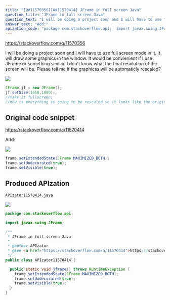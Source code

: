 ```yaml
---
title: "[Q#11570356][A#11570414] JFrame in full screen Java"
question_title: "JFrame in full screen Java"
question_text: "I will be doing a project soon and I will have to use full screen mode in it. It will draw some graphics in the window. It would be convienient if I use JFrame or something similar. I don't know what the final resolution of the screen will be. Please tell me if the graphicss will be automaticly rescaled?"
answer_text: "Add:"
apization_code: "package com.stackoverflow.api;  import javax.swing.JFrame;  /**  * JFrame in full screen Java  *  * @author APIzator  * @see <a href=\"https://stackoverflow.com/a/11570414\">https://stackoverflow.com/a/11570414</a>  */ public class APIzator11570414 {    public static void jframe() throws RuntimeException {     frame.setExtendedState(JFrame.MAXIMIZED_BOTH);     frame.setUndecorated(true);     frame.setVisible(true);   } }"
---
```


https://stackoverflow.com/q/11570356

I will be doing a project soon and I will have to use full screen mode in it.
It will draw some graphics in the window. It would be convienient if I use JFrame or something similar.
I don&#x27;t know what the final resolution of the screen will be. Please tell me if the graphicss will be automaticly rescaled?


<div class="code-logo"><img src="/stackoverflow.png" /></div>

```java
JFrame jf = new JFrame();
jf.setSize(1650,1080);
//make it fullscreen;
//now is everything is going to be rescaled so it looks like the original?
```


## Original code snippet

https://stackoverflow.com/a/11570414

Add:

<div class="code-logo"><img src="/stackoverflow.png" /></div>

```java
frame.setExtendedState(JFrame.MAXIMIZED_BOTH); 
frame.setUndecorated(true);
frame.setVisible(true);
```

## Produced APIzation

[`APIzator11570414.java`](https://github.com/pasqualesalza/apization-temp-data/raw/master/search/APIzator11570414.java)

<div class="code-logo"><img src="/apizator.png" /></div>

```java
package com.stackoverflow.api;

import javax.swing.JFrame;

/**
 * JFrame in full screen Java
 *
 * @author APIzator
 * @see <a href="https://stackoverflow.com/a/11570414">https://stackoverflow.com/a/11570414</a>
 */
public class APIzator11570414 {

  public static void jframe() throws RuntimeException {
    frame.setExtendedState(JFrame.MAXIMIZED_BOTH);
    frame.setUndecorated(true);
    frame.setVisible(true);
  }
}

```